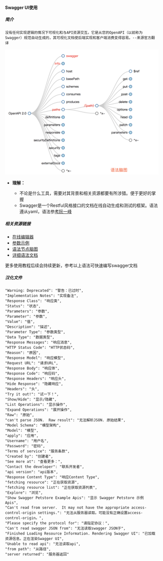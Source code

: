 #### Swagger UI使用



##### 简介

```
没有任何实现逻辑的情况下可视化和与API资源交互。它是从您的OpenAPI（以前称为Swagger）规范自动生成的，其可视化文档使后端实现和客户端消费变得容易。--来源官方翻译
```

![image-20180721110001644](imgs/image-20180721110001644.png)

- **理解：**

  - 不论是什么工具，需要对其背景和相关资源都要有所涉猎。便于更好的掌握
  - Swagger是一个Restful风格接口的文档在线自动生成和测试的框架。语法遵从yaml，语法参[考阮一峰](http://www.ruanyifeng.com/blog/2016/07/yaml.html?f=tt)

   

##### 相关资源链接

- [在线编辑器](https://editor.swagger.io/)
- [参数示例](https://swagger.io/docs/specification/describing-parameters/)
- [语法节点脑图](http://openapi-map.apihandyman.io/?version=2.0)
- [详细语法文档](https://swagger.io/specification/)

 更多使用教程后续会持续更新，参考以上语法可快速编写swagger文档



##### 汉化文件

```
"Warning: Deprecated": "警告：已过时",
"Implementation Notes": "实现备注",
"Response Class": "响应类",
"Status": "状态",
"Parameters": "参数",
"Parameter": "参数",
"Value": "值",
"Description": "描述",
"Parameter Type": "参数类型",
"Data Type": "数据类型",
"Response Messages": "响应消息",
"HTTP Status Code": "HTTP状态码",
"Reason": "原因",
"Response Model": "响应模型",
"Request URL": "请求URL",
"Response Body": "响应体",
"Response Code": "响应码",
"Response Headers": "响应头",
"Hide Response": "隐藏响应",
"Headers": "头",
"Try it out!": "试一下！",
"Show/Hide": "显示/隐藏",
"List Operations": "显示操作",
"Expand Operations": "展开操作",
"Raw": "原始",
"can't parse JSON.  Raw result": "无法解析JSON. 原始结果",
"Model Schema": "模型架构",
"Model": "模型",
"apply": "应用",
"Username": "用户名",
"Password": "密码",
"Terms of service": "服务条款",
"Created by": "创建者",
"See more at": "查看更多：",
"Contact the developer": "联系开发者",
"api version": "api版本",
"Response Content Type": "响应Content Type",
"fetching resource": "正在获取资源",
"fetching resource list": "正在获取资源列表",
"Explore": "浏览",
"Show Swagger Petstore Example Apis": "显示 Swagger Petstore 示例 Apis",
"Can't read from server.  It may not have the appropriate access-control-origin settings.": "无法从服务器读取。可能没有正确设置access-control-origin。",
"Please specify the protocol for": "请指定协议：",
"Can't read swagger JSON from": "无法读取swagger JSON于",
"Finished Loading Resource Information. Rendering Swagger UI": "已加载资源信息。正在渲染Swagger UI",
"Unable to read api": "无法读取api",
"from path": "从路径",
"server returned": "服务器返回"
```

